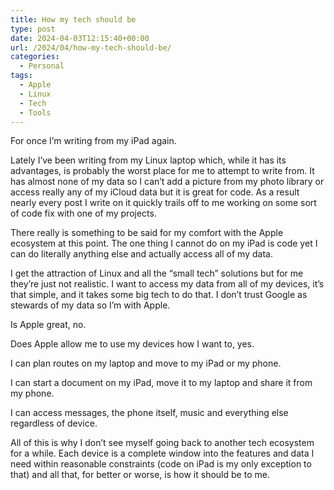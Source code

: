 ```yaml
---
title: How my tech should be
type: post
date: 2024-04-03T12:15:40+00:00
url: /2024/04/how-my-tech-should-be/
categories:
  - Personal
tags:
  - Apple
  - Linux
  - Tech
  - Tools
---
```


For once I’m writing from my iPad again.

Lately I’ve been writing from my Linux laptop which, while it has its advantages, is probably the worst place for me to attempt to write from. It has almost none of my data so I can’t add a picture from my photo library or access really any of my iCloud data but it is great for code. As a result nearly every post I write on it quickly trails off to me working on some sort of code fix with one of my projects.

There really is something to be said for my comfort with the Apple ecosystem at this point. The one thing I cannot do on my iPad is code yet I can do literally anything else and actually access all of my data.

I get the attraction of Linux and all the “small tech” solutions but for me they’re just not realistic. I want to access my data from all of my devices, it’s that simple, and it takes some big tech to do that. I don’t trust Google as stewards of my data so I’m with Apple.

Is Apple great, no.

Does Apple allow me to use my devices how I want to, yes.

I can plan routes on my laptop and move to my iPad or my phone.

I can start a document on my iPad, move it to my laptop and share it from my phone.

I can access messages, the phone itself, music and everything else regardless of device.

All of this is why I don’t see myself going back to another tech ecosystem for a while. Each device is a complete window into the features and data I need within reasonable constraints (code on iPad is my only exception to that) and all that, for better or worse, is how it should be to me.